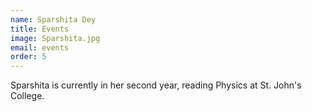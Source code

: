 ```yaml
---
name: Sparshita Dey
title: Events
image: Sparshita.jpg
email: events
order: 5
---
```


Sparshita is currently in her second year, reading Physics at St. John's College.

